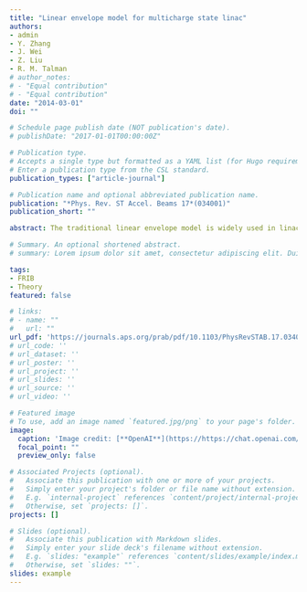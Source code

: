 ```yaml
---
title: "Linear envelope model for multicharge state linac"
authors:
- admin
- Y. Zhang
- J. Wei
- Z. Liu
- R. M. Talman
# author_notes:
# - "Equal contribution"
# - "Equal contribution"
date: "2014-03-01"
doi: ""

# Schedule page publish date (NOT publication's date).
# publishDate: "2017-01-01T00:00:00Z"

# Publication type.
# Accepts a single type but formatted as a YAML list (for Hugo requirements).
# Enter a publication type from the CSL standard.
publication_types: ["article-journal"]

# Publication name and optional abbreviated publication name.
publication: "*Phys. Rev. ST Accel. Beams 17*(034001)"
publication_short: ""

abstract: The traditional linear envelope model is widely used in linac design and on-line tuning. However, for the simultaneous acceleration of multicharge states, the associated transfer matrix acts differently on each species with different charge to mass ratios and the traditional linear envelope model cannot be utilized. A direct way to handle multicharge state acceleration is by using multiparticle tracking, which can be high in model detail, but is typically lacking in computational efficiency to the extent where it is not suitable for on-line beam tuning of a linac. In this paper, a new approach of adapting a conventional linear envelope model to multicharge state acceleration is developed. The lattice of the proposed Facility for Rare Isotope Beams (FRIB) is used to test this technique in both the linac and the bend/folding segments of the machine. Results are benchmarked with the multiparticle tracking code IMPACT to both verify the accuracy of the model and clarify improvements in computational efficiency.

# Summary. An optional shortened abstract.
# summary: Lorem ipsum dolor sit amet, consectetur adipiscing elit. Duis posuere tellus ac convallis placerat. Proin tincidunt magna sed ex sollicitudin condimentum.

tags:
- FRIB
- Theory
featured: false

# links:
# - name: ""
#   url: ""
url_pdf: 'https://journals.aps.org/prab/pdf/10.1103/PhysRevSTAB.17.034001'
# url_code: ''
# url_dataset: ''
# url_poster: ''
# url_project: ''
# url_slides: ''
# url_source: ''
# url_video: ''

# Featured image
# To use, add an image named `featured.jpg/png` to your page's folder. 
image:
  caption: 'Image credit: [**OpenAI**](https://https://chat.openai.com/auth/login)'
  focal_point: ""
  preview_only: false

# Associated Projects (optional).
#   Associate this publication with one or more of your projects.
#   Simply enter your project's folder or file name without extension.
#   E.g. `internal-project` references `content/project/internal-project/index.md`.
#   Otherwise, set `projects: []`.
projects: []

# Slides (optional).
#   Associate this publication with Markdown slides.
#   Simply enter your slide deck's filename without extension.
#   E.g. `slides: "example"` references `content/slides/example/index.md`.
#   Otherwise, set `slides: ""`.
slides: example
---
```


<!-- {{% callout note %}}
Click the *Cite* button above to demo the feature to enable visitors to import publication metadata into their reference management software.
{{% /callout %}}

{{% callout note %}}
Create your slides in Markdown - click the *Slides* button to check out the example.
{{% /callout %}}

Add the publication's **full text** or **supplementary notes** here. You can use rich formatting such as including [code, math, and images](https://wowchemy.com/docs/content/writing-markdown-latex/). -->
